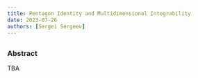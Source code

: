 ```yaml
---
title: Pentagon Identity and Multidimensional Integrability
date: 2023-07-26
authors: [Sergei Sergeev]
---
```


## 

### Abstract

TBA
  
 





